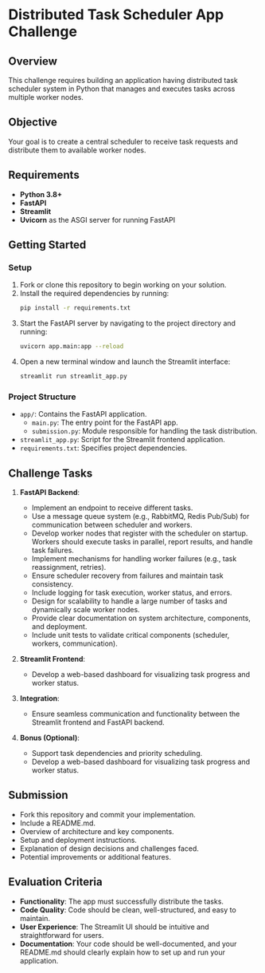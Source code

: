 # Distributed Task Scheduler App Challenge

## Overview
This challenge requires building an application having distributed task scheduler system in Python that manages and executes tasks across multiple worker nodes.

## Objective
Your goal is to create a central scheduler to receive task requests and distribute them to available worker nodes.

## Requirements
- **Python 3.8+**
- **FastAPI**
- **Streamlit**
- **Uvicorn** as the ASGI server for running FastAPI

## Getting Started

### Setup
1. Fork or clone this repository to begin working on your solution.
2. Install the required dependencies by running:
   ```bash
   pip install -r requirements.txt
   ```
3. Start the FastAPI server by navigating to the project directory and running:
   ```bash
   uvicorn app.main:app --reload
   ```
4. Open a new terminal window and launch the Streamlit interface:
   ```bash
   streamlit run streamlit_app.py
   ```

### Project Structure
- `app/`: Contains the FastAPI application.
  - `main.py`: The entry point for the FastAPI app.
  - `submission.py`: Module responsible for handling the task distribution.
- `streamlit_app.py`: Script for the Streamlit frontend application.
- `requirements.txt`: Specifies project dependencies.

## Challenge Tasks
1. **FastAPI Backend**:
   - Implement an endpoint to receive different tasks.
   - Use a message queue system (e.g., RabbitMQ, Redis Pub/Sub) for communication between scheduler and workers.
   - Develop worker nodes that register with the scheduler on startup. Workers should execute tasks in parallel, report results, and handle task failures.
   - Implement mechanisms for handling worker failures (e.g., task reassignment, retries).
   - Ensure scheduler recovery from failures and maintain task consistency.
   - Include logging for task execution, worker status, and errors.
   - Design for scalability to handle a large number of tasks and dynamically scale worker nodes.
   - Provide clear documentation on system architecture, components, and deployment.
   - Include unit tests to validate critical components (scheduler, workers, communication).

2. **Streamlit Frontend**:
   - Develop a web-based dashboard for visualizing task progress and worker status.

3. **Integration**:
   - Ensure seamless communication and functionality between the Streamlit frontend and FastAPI backend.

4. **Bonus (Optional)**:
   - Support task dependencies and priority scheduling.
   - Develop a web-based dashboard for visualizing task progress and worker status.

## Submission

- Fork this repository and commit your implementation.
- Include a README.md.
- Overview of architecture and key components.
- Setup and deployment instructions.
- Explanation of design decisions and challenges faced.
- Potential improvements or additional features.

## Evaluation Criteria
- **Functionality**: The app must successfully distribute the tasks.
- **Code Quality**: Code should be clean, well-structured, and easy to maintain.
- **User Experience**: The Streamlit UI should be intuitive and straightforward for users.
- **Documentation**: Your code should be well-documented, and your README.md should clearly explain how to set up and run your application.